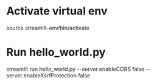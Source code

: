 # Activate virtual env

source streamlit-env/bin/activate
# Run hello_world.py
streamlit run hello_world.py --server.enableCORS false --server.enableXsrfProtection false